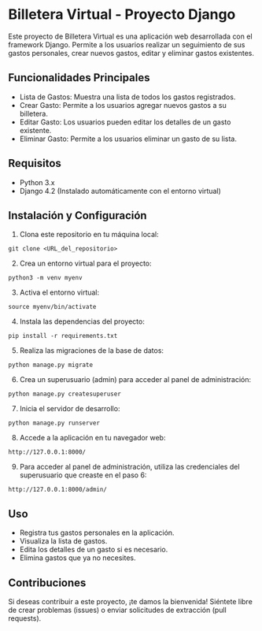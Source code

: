 
# Billetera Virtual - Proyecto Django

Este proyecto de Billetera Virtual es una aplicación web desarrollada con el framework Django. Permite a los usuarios realizar un seguimiento de sus gastos personales, crear nuevos gastos, editar y eliminar gastos existentes.

## Funcionalidades Principales

- Lista de Gastos: Muestra una lista de todos los gastos registrados.
- Crear Gasto: Permite a los usuarios agregar nuevos gastos a su billetera.
- Editar Gasto: Los usuarios pueden editar los detalles de un gasto existente.
- Eliminar Gasto: Permite a los usuarios eliminar un gasto de su lista.

## Requisitos

- Python 3.x
- Django 4.2 (Instalado automáticamente con el entorno virtual)

## Instalación y Configuración

1. Clona este repositorio en tu máquina local:

```
git clone <URL_del_repositorio>
```

2. Crea un entorno virtual para el proyecto:

```
python3 -m venv myenv
```

3. Activa el entorno virtual:

```
source myenv/bin/activate
```

4. Instala las dependencias del proyecto:

```
pip install -r requirements.txt
```

5. Realiza las migraciones de la base de datos:

```
python manage.py migrate
```

6. Crea un superusuario (admin) para acceder al panel de administración:

```
python manage.py createsuperuser
```

7. Inicia el servidor de desarrollo:

```
python manage.py runserver
```

8. Accede a la aplicación en tu navegador web:

```
http://127.0.0.1:8000/
```


9. Para acceder al panel de administración, utiliza las credenciales del superusuario que creaste en el paso 6:

```
http://127.0.0.1:8000/admin/
```

## Uso

- Registra tus gastos personales en la aplicación.
- Visualiza la lista de gastos.
- Edita los detalles de un gasto si es necesario.
- Elimina gastos que ya no necesites.

## Contribuciones

Si deseas contribuir a este proyecto, ¡te damos la bienvenida! Siéntete libre de crear problemas (issues) o enviar solicitudes de extracción (pull requests).


